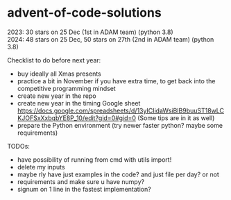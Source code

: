 # advent-of-code-solutions

2023: 30 stars on 25 Dec (1st in ADAM team) (python 3.8)<br/>
2024: 48 stars on 25 Dec, 50 stars on 27th (2nd in ADAM team) (python 3.8)

Checklist to do before next year:
* buy ideally all Xmas presents
* practice a bit in November if you have extra time, to get back into the competitive programming mindset
* create new year in the repo
* create new year in the timing Google sheet https://docs.google.com/spreadsheets/d/13yICIidaWsiBIB9buuST18wLCKJOFSxXxbqbYE8P_10/edit?gid=0#gid=0 (Some tips are in it as well)
* prepare the Python environment (try newer faster python? maybe some requirements)

TODOs:
* have possibility of running from cmd with utils import!
* delete my inputs
* maybe rly have just examples in the code? and just file per day? or not
* requirements and make sure u have numpy?
* signum on 1 line in the fastest implementation?
